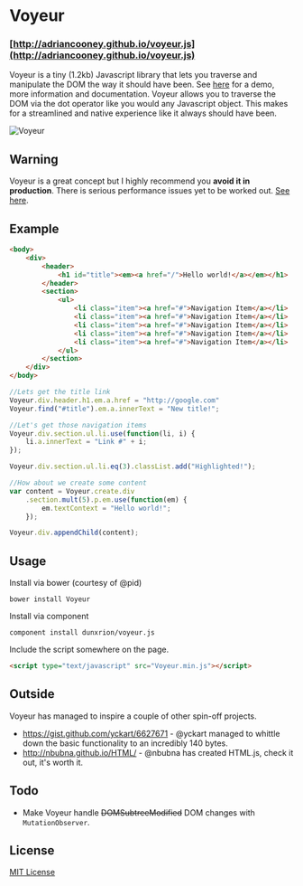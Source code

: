# Voyeur
### [http://adriancooney.github.io/voyeur.js](http://adriancooney.github.io/voyeur.js)
Voyeur is a tiny (1.2kb) Javascript library that lets you traverse and manipulate the DOM the way it should have been. See [here](http://adriancooney.github.io/voyeur.js) for a demo, more information and documentation. Voyeur allows you to traverse the DOM via the dot operator like you would any Javascript object. This makes for a streamlined and native experience like it always should have been.

![Voyeur](http://imgur.com/ogujHMs)

## Warning
Voyeur is a great concept but I highly recommend you **avoid it in production**. There is serious performance issues yet to be worked out. [See here](https://github.com/adriancooney/voyeur.js/issues/20).

## Example
```html
<body>
	<div>
		<header>
			<h1 id="title"><em><a href="/">Hello world!</a></em></h1>
		</header>
		<section>
			<ul>
				<li class="item"><a href="#">Navigation Item</a></li>
				<li class="item"><a href="#">Navigation Item</a></li>
				<li class="item"><a href="#">Navigation Item</a></li>
				<li class="item"><a href="#">Navigation Item</a></li>
				<li class="item"><a href="#">Navigation Item</a></li>
			</ul>
		</section>
	</div>
</body>
```

```js
//Lets get the title link
Voyeur.div.header.h1.em.a.href = "http://google.com"
Voyeur.find("#title").em.a.innerText = "New title!";

//Let's get those navigation items
Voyeur.div.section.ul.li.use(function(li, i) {
	li.a.innerText = "Link #" + i;
});

Voyeur.div.section.ul.li.eq(3).classList.add("Highlighted!");

//How about we create some content
var content = Voyeur.create.div
	.section.mult(5).p.em.use(function(em) {
		em.textContext = "Hello world!";
	});

Voyeur.div.appendChild(content);
```

## Usage
Install via bower (courtesy of @pid)

	bower install Voyeur

Install via component

	component install dunxrion/voyeur.js
	
Include the script somewhere on the page.

```html
<script type="text/javascript" src="Voyeur.min.js"></script>
```

## Outside
Voyeur has managed to inspire a couple of other spin-off projects.
* https://gist.github.com/yckart/6627671 - @yckart managed to whittle down the basic functionality to an incredibly 140 bytes.
* http://nbubna.github.io/HTML/ - @nbubna has created HTML.js, check it out, it's worth it.

## Todo
* Make Voyeur handle <del>DOMSubtreeModified</del> DOM changes with `MutationObserver`.

## License
[MIT License](https://raw.github.com/adriancooney/voyeur.js/master/LICENSE)
